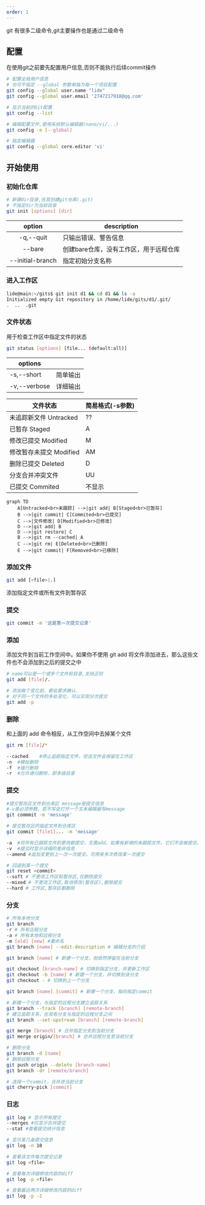 ```yaml
---
order: 1
---
```



git 有很多二级命令,git主要操作也是通过二级命令

## 配置

在使用git之前要先配置用户信息,否则不能执行后续commit操作

```sh
# 配置全局用户信息
# 也可不指定 --global 参数单独为每一个项目配置
git config --global user.name "lide"
git config --global user.email '2747217918@qq.com'

# 显示当前的Git配置
git config --list

# 编辑配置文件,使用系统默认编辑器(nano/vi/...)
git config -e [--global]

# 指定编辑器
git config --global core.editor 'vi'
```

## 开始使用

### 初始化仓库

```sh
# 新建dir目录,在其创建git仓库(.git)
# 不指定dir为当前目录
git init [options] [dir]
```

|      option      | description           |
| :--------------: | --------------------- |
|    -q,--quit     | 只输出错误、警告信息            |
|      --bare      | 创建bare仓库，没有工作区，用于远程仓库 |
| --initial-branch | 指定初始分支名称              |
### 进入工作区

```sh
lide@main:~/gits$ git init d1 && cd d1 && ls -a
Initialized empty Git repository in /home/lide/gits/d1/.git/
.  ..  .git
```

### 文件状态

用于检查工作区中指定文件的状态

```sh
git status [options] [file... (default:all)]
```

| options      |      |
| ------------ | ---- |
| -s,--short   | 简单输出 |
| -v,--verbose | 详细输出 |

| 文件状态             | 简易格式(-s参数) |
| ---------------- | ---------- |
| 未追踪新文件 Untracked | ??         |
| 已暂存 Staged       | A          |
| 修改已提交 Modified   | M          |
| 修改暂存未提交 Modified | AM         |
| 删除已提交 Deleted    | D          |
| 分支合并冲突文件         | UU         |
| 已提交 Commited     | 不显示        |

```mermaid
graph TD
    A[Untracked<br>未跟踪] -->|git add| B[Staged<br>已暂存]
    B -->|git commit| C[Commited<br>已提交]
    C -->|文件修改| D[Modified<br>已修改]
    D -->|git add| B
    D -->|git restore| C
    B -->|git rm --cached| A
    C -->|git rm| E[Deleted<br>已删除]
    E -->|git commit| F[Removed<br>已移除]
```
### 添加文件

```sh
git add [<file>|.]
```

添加指定文件或所有文件到暂存区

### 提交

```sh
git commit -m '这是第一次提交记录'
```

### 添加

添加文件到当前工作空间中。如果你不使用 git add 将文件添加进去，那么这些文件也不会添加到之后的提交之中

```sh
# name可以是一个或多个文件和目录,支持正则
git add [file]/.

# 添加每个变化前，都会要求确认.
# 对于同一个文件的多处变化，可以实现分次提交
git add -p
```

### 删除

和上面的 add 命令相反，从工作空间中去掉某个文件

```sh
git rm [file]/*

--cached	#停止追踪指定文件，但该文件会保留在工作区
-n	#模拟删除
-f	#强行删除
-r	#允许递归删除，即多级目录
```

### 提交

```sh
#提交暂存区文件到仓库区 message是提交信息
#-v是必须参数。若不写会打开一个文本编辑器写message
git commmit -m 'message'

# 提交暂存区的指定文件到仓库区
git commit [file1]... -m 'message'

-a	#将所有已跟踪文件的更改都提交，无需add。如果有新增的未跟踪文件，它们不会被提交。你需要使用 git add 将它们加入暂存区。
-v	#提交时显示详细的差异信息
--amend	#追加变更到上一次一次提交。可用来多次修改某一次提交

# 回退到某一个提交
git reset <commit>
--soft # 不更改工作区和暂存区,仅删除提交
--mixed # 不更改工作区,取消修改(暂存区),删除提交
--hard # 工作区,暂存区都删除
```

### 分支



```sh
# 所有本地分支
git branch 
-r # 所有远程分支
-a # 所有本地和远程分支
-m [old] [new] #重命名
git branch [name] --edit-description # 编辑分支的介绍

git branch [name] # 新建一个分支，但依然停留在当前分支

git checkout [branch-name] # 切换到指定分支，并更新工作区
git checkout -b [name] # 新建一个分支，并切换到该分支
git checkout - # 切换到上一个分支

git branch [name] [commit] # 新建一个分支，指向指定commit

# 新建一个分支，与指定的远程分支建立追踪关系
git branch --track [branch] [remote-branch]
# 建立追踪关系，在现有分支与指定的远程分支之间
git branch --set-upstream [branch] [remote-branch]

git merge [branch] # 合并指定分支到当前分支
git merge origin/[branch] # 合并远程分支至当前分支

# 删除分支
git branch -d [name]
# 删除远程分支
git push origin --delete [branch-name]
git branch -dr [remote/branch]

# 选择一个commit，合并进当前分支
git cherry-pick [commit]

```

### 日志

```sh
git log # 显示所有提交
--merges #仅显示合并提交
--stat #查看提交统计信息

# 显示某几条提交信息
git log -n 10

# 查看该文件每次提交记录
git log <file>

# 查看每次详细修改内容的diff
git log -p <file>

# 查看最近两次详细修改内容的diff
git log -p -2
```

